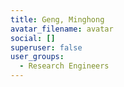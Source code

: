 ```yaml
---
title: Geng, Minghong
avatar_filename: avatar
social: []
superuser: false
user_groups:
  - Research Engineers
---
```

